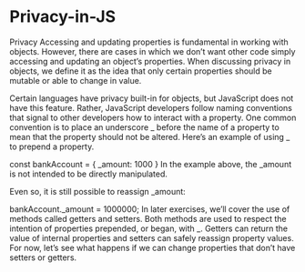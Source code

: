 # Privacy-in-JS

Privacy
Accessing and updating properties is fundamental in working with objects. However, there are cases in which we don’t want other code simply accessing and updating an object’s properties. When discussing privacy in objects, we define it as the idea that only certain properties should be mutable or able to change in value.

Certain languages have privacy built-in for objects, but JavaScript does not have this feature. Rather, JavaScript developers follow naming conventions that signal to other developers how to interact with a property. One common convention is to place an underscore _ before the name of a property to mean that the property should not be altered. Here’s an example of using _ to prepend a property.

const bankAccount = {
  _amount: 1000
}
In the example above, the _amount is not intended to be directly manipulated.

Even so, it is still possible to reassign _amount:

bankAccount._amount = 1000000;
In later exercises, we’ll cover the use of methods called getters and setters. Both methods are used to respect the intention of properties prepended, or began, with _. Getters can return the value of internal properties and setters can safely reassign property values. For now, let’s see what happens if we can change properties that don’t have setters or getters.
